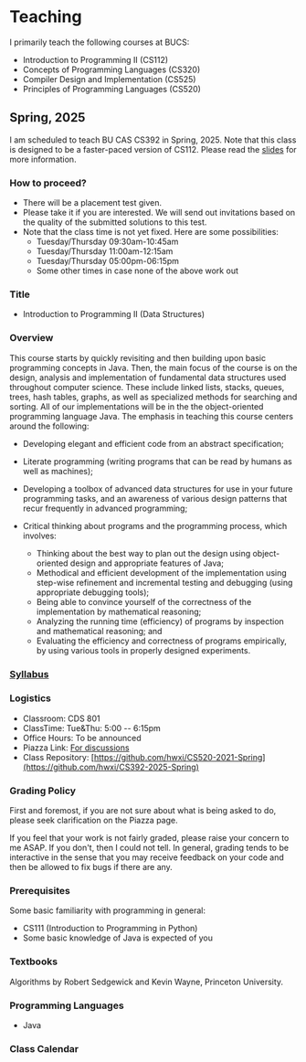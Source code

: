 # Teaching

I primarily teach the following courses at BUCS:

* Introduction to Programming II (CS112)
* Concepts of Programming Languages (CS320)
* Compiler Design and Implementation (CS525)
* Principles of Programming Languages (CS520)

## Spring, 2025

I am scheduled to teach BU CAS CS392 in Spring, 2025.
Note that this class is designed to be a faster-paced version of CS112.
Please read the [slides](./CS392/2025Sprn/admin/faster-paced.pdf) for more information.

### How to proceed?

* There will be a placement test given.
* Please take it if you are interested. We will send out invitations
  based on the quality of the submitted solutions to this test.
* Note that the class time is not yet fixed. Here are some possibilities:
  * Tuesday/Thursday 09:30am-10:45am
  * Tuesday/Thursday 11:00am-12:15am
  * Tuesday/Thursday 05:00pm-06:15pm
  * Some other times in case none of the above work out

### Title

* Introduction to Programming II (Data Structures)

### Overview

This course starts by quickly revisiting and then building upon basic
programming concepts in Java. Then, the main focus of the course is on
the design, analysis and implementation of fundamental data structures
used throughout computer science. These include linked lists, stacks,
queues, trees, hash tables, graphs, as well as specialized methods for
searching and sorting. All of our implementations will be in the the
object-oriented programming language Java. The emphasis in teaching
this course centers around the following:

* Developing elegant and efficient code from an abstract specification;

* Literate programming (writing programs that can be read by humans as well
as machines);

* Developing a toolbox of advanced data structures for use in your future
programming tasks, and an awareness of various design patterns that recur
frequently in advanced programming;

* Critical thinking about programs and the programming process, which
involves:
  * Thinking about the best way to plan out the design using object-oriented
    design and appropriate features of Java;
  * Methodical and efficient development of the implementation using step-wise
    refinement and incremental testing and debugging (using appropriate
    debugging tools);
  * Being able to convince yourself of the correctness of the implementation by
    mathematical reasoning;
  * Analyzing the running time (efficiency) of programs by inspection and
    mathematical reasoning; and
  * Evaluating the efficiency and correctness of programs empirically, by using
    various tools in properly designed experiments.

### [Syllabus](./CS392/2025Sprn/admin/syllabus.pdf)

### Logistics

* Classroom: CDS 801
* ClassTime: Tue&Thu: 5:00 -- 6:15pm
* Office Hours: To be announced
* Piazza Link: [For discussions](https://piazza.com/bu/spring2025/bucascs392x1/home)
* Class Repository: [https://github.com/hwxi/CS520-2021-Spring](https://github.com/hwxi/CS392-2025-Spring)

### Grading Policy

First and foremost, if you are not sure about what is being asked
to do, please seek clarification on the Piazza page.

If you feel that your work is not fairly graded, please raise your
concern to me ASAP. If you don't, then I could not tell. In general,
grading tends to be interactive in the sense that you may receive
feedback on your code and then be allowed to fix bugs if there are
any.

### Prerequisites

Some basic familiarity with programming in general:

* CS111 (Introduction to Programming in Python)
* Some basic knowledge of Java is expected of you

### Textbooks

Algorithms by Robert Sedgewick and Kevin Wayne, Princeton University.

### Programming Languages

* Java

### Class Calendar
